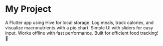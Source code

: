 # My Project
A Flutter app using Hive for local storage. Log meals, track calories, and visualize macronutrients with a pie chart. Simple UI with sliders for easy input. Works offline with fast performance. Built for efficient food tracking! 🚀
